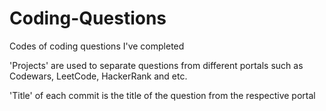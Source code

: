 # Coding-Questions
Codes of coding questions I've completed

'Projects' are used to separate questions from different portals such as Codewars, LeetCode, HackerRank and etc.

'Title' of each commit is the title of the question from the respective portal
